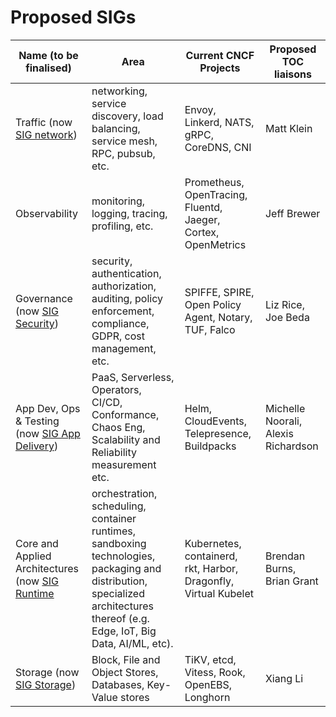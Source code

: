 # Proposed SIGs

| Name (to be finalised)  | Area        | Current CNCF Projects | Proposed TOC liaisons | 
| ------------------------|-------------|-----------------------|-----------------------|
| Traffic (now [SIG network](https://github.com/cncf/sig-network)) | networking, service discovery, load balancing, service mesh, RPC, pubsub, etc. | Envoy, Linkerd, NATS, gRPC, CoreDNS, CNI | Matt Klein |
| Observability | monitoring, logging, tracing, profiling, etc. | Prometheus, OpenTracing, Fluentd, Jaeger, Cortex, OpenMetrics | Jeff Brewer |
| Governance (now [SIG Security](https://github.com/cncf/sig-security)) | security, authentication, authorization, auditing, policy enforcement, compliance, GDPR, cost management, etc. | SPIFFE, SPIRE, Open Policy Agent, Notary, TUF,  Falco | Liz Rice, Joe Beda |
| App Dev, Ops & Testing (now [SIG App Delivery](https://github.com/cncf/sig-app-delivery)) | PaaS, Serverless, Operators, CI/CD,  Conformance, Chaos Eng, Scalability and Reliability measurement etc. | Helm, CloudEvents, Telepresence, Buildpacks | Michelle Noorali, Alexis Richardson | 
| Core and Applied Architectures (now [SIG Runtime](https://github.com/cncf/toc/tree/master/sigs#sig-runtime) | orchestration, scheduling, container runtimes, sandboxing technologies, packaging and distribution, specialized architectures thereof (e.g. Edge, IoT, Big Data, AI/ML, etc). | Kubernetes, containerd, rkt, Harbor, Dragonfly, Virtual Kubelet | Brendan Burns, Brian Grant |
| Storage (now [SIG Storage](https://github.com/cncf/sig-storage)) | Block, File and Object Stores, Databases, Key-Value stores | TiKV, etcd, Vitess, Rook, OpenEBS, Longhorn | Xiang Li |